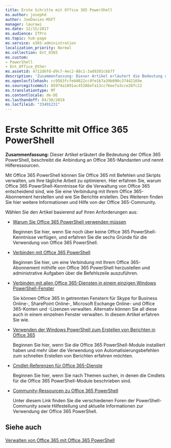 ```yaml
---
title: Erste Schritte mit Office 365 PowerShell
ms.author: josephd
author: JoeDavies-MSFT
manager: laurawi
ms.date: 12/15/2017
ms.audience: ITPro
ms.topic: hub-page
ms.service: o365-administration
localization_priority: Normal
ms.collection: Ent_O365
ms.custom:
- PowerShell
- Ent_Office_Other
ms.assetid: 4712d6fd-d9c7-4ec2-88c1-3ad9201cbb7f
description: 'Zusammenfassung: Dieser Artikel erläutert die Bedeutung der Office 365 PowerShell, beschreibt die Anbindung an Office 365-Mandanten und nennt Hilferessourcen.'
ms.openlocfilehash: cc9583fcfeb0822cc9fe1b7a39b090c37442169e
ms.sourcegitcommit: 85974a1891ac45286efa13cc76eefa3cce28fc22
ms.translationtype: MT
ms.contentlocale: de-DE
ms.lasthandoff: 04/30/2019
ms.locfileid: "33491231"
---
```

# <a name="getting-started-with-office-365-powershell"></a>Erste Schritte mit Office 365 PowerShell

 **Zusammenfassung:** Dieser Artikel erläutert die Bedeutung der Office 365 PowerShell, beschreibt die Anbindung an Office 365-Mandanten und nennt Hilferessourcen.
  
Mit Office 365 PowerShell können Sie Office 365 mit Befehlen und Skripts verwalten, um Ihre tägliche Arbeit zu optimieren. Hier erfahren Sie, warum Office 365 PowerShell-Kenntnisse für die Verwaltung von Office 365 entscheidend sind, wie Sie eine Verbindung mit Ihrem Office 365-Abonnement herstellen und wie Sie Berichte erstellen. Des Weiteren finden Sie hier weitere Informationen und Hilfe von der Office 365-Community.
  
Wählen Sie den Artikel basierend auf Ihren Anforderungen aus:
  
- [Warum Sie Office 365 PowerShell verwenden müssen](why-you-need-to-use-office-365-powershell.md)
    
    Beginnen Sie hier, wenn Sie noch über keine Office 365 PowerShell-Kenntnisse verfügen, und erfahren Sie die sechs Gründe für die Verwendung von Office 365 PowerShell. 
    
- [Verbinden mit Office 365 PowerShell](connect-to-office-365-powershell.md)
    
    Beginnen Sie hier, um eine Verbindung mit Ihrem Office 365-Abonnement mithilfe von Office 365 PowerShell herzustellen und administrative Aufgaben über die Befehlszeile auszuführen.
    
- [Verbinden mit allen Office 365-Diensten in einem einzigen Windows PowerShell-Fenster](connect-to-all-office-365-services-in-a-single-windows-powershell-window.md)
    
    Sie können Office 365 in getrennten Fenstern für Skype for Business Online-, SharePoint Online-, Microsoft Exchange Online- und Office 365-Konten und -Lizenzen verwalten. Alternativ können Sie all diese auch in einem einzelnen Fenster verwalten. In diesem Artikel erfahren Sie wie.
    
- [Verwenden der Windows PowerShell zum Erstellen von Berichten in Office 365](use-windows-powershell-to-create-reports-in-office-365.md)
    
    Beginnen Sie hier, wenn Sie die Office 365 PowerShell-Module installiert haben und mehr über die Verwendung von Automatisierungsbefehlen zum schnellen Erstellen von Berichten erfahren möchten. 
    
- [Cmdlet-Referenzen für Office 365-Dienste](cmdlet-references-for-office-365-services.md)
    
    Beginnen Sie hier, wenn Sie nach Themen suchen, in denen die Cmdlets für die Office 365 PowerShell-Module beschrieben sind.
    
- [Community-Ressourcen zu Office 365 PowerShell](office-365-powershell-community-resources.md)
    
    Unter diesem Link finden Sie die verschiedenen Foren der PowerShell-Community sowie Hilfestellung und aktuelle Informationen zur Verwendung der Office 365 PowerShell.
    
## <a name="see-also"></a>Siehe auch

#### 

[Verwalten von Office 365 mit Office 365 PowerShell](manage-office-365-with-office-365-powershell.md)

